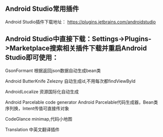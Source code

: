 ## Android Studio常用插件

Android Studio插件下载地址：
https://plugins.jetbrains.com/androidstudio

## Android Studio中直接下载：Settings->Plugins->Marketplace搜索相关插件下载并重启Android Studio即可使用：

GsonFormant
根据返回json数据自动生成bean类

Android ButterKnife Zelezny
自动生成id,不用每次都findViewById

AndroidLocalize
资源国际化自动生成

Android Parcelable code generator
Android Parcelable代码生成器，Bean类序列换，Intent传值可直接传对象

CodeGlance
minimap,代码小地图

Translation
中英文翻译插件
